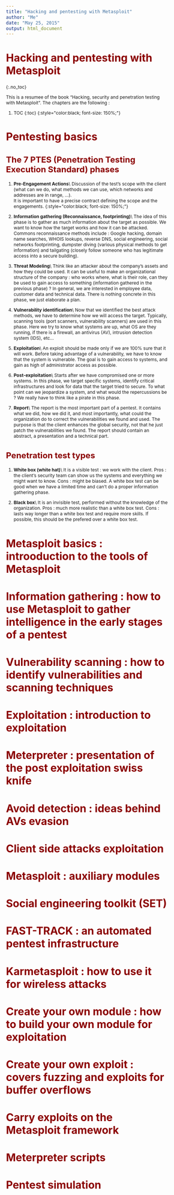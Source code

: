 ```yaml
---
title: "Hacking and pentesting with Metasploit"
author: "Me"
date: "May 25, 2015"
output: html_document
---
```


<style type="text/css">

body{ /* Normal  */
      font-size: 12px;
  }
td {  /* Table  */
  font-size: 12px;
}
h1.title {
  font-size: 38px;
  color: DarkRed;
}
h1 { /* Header 1 */
  font-size: 28px;
  color: DarkRed;
}
h2 { /* Header 2 */
    font-size: 22px;
  color: DarkRed;
}
h3 { /* Header 3 */
  font-size: 18px;
  font-family: "Times New Roman", Times, serif;
  color: DarkRed;
}
code.r{ /* Code block */
    font-size: 12px;
}
pre { /* Code block - determines code spacing between lines */
    font-size: 14px;
}
</style>


# Hacking and pentesting with Metasploit
{:.no_toc}

This is a resumee of the book “Hacking, security and penetration testing with Metasploit”.
The chapters are the following :

1. TOC
{:toc}
{:style="color:black; font-size: 150%;"}

# Pentesting basics

## The 7 PTES (Penetration Testing Execution Standard) phases

1. **Pre-Engagement Actions**\\
Discussion of the test’s scope with the client (what can we do, what methods we can use, which networks and addresses are in range, …).  
It is important to have a precise contract defining the scope and the engagements.
{:style="color:black; font-size: 150%;"}

2. **Information gathering (Reconnaissance, footprinting)**\\
The idea of this phase is to gather as much information about the target as possible. We want to know how the target works and how it can be attacked. Commons reconnaissance methods include : Google hacking, domain name searches, WHOIS lookups, reverse DNS, social engineering, social networks footprinting, dumpster diving (various physical methods to get information) and tailgating (closely follow someone who has legitimate access into a secure building).

3. **Threat Modeling**\\
Think like an attacker about the company’s assets and how they could be used. It can be useful to make an organizational structure of the company : who works where, what is their role, can they be used to gain access to something (information gathered in the previous phase) ?
In general, we are interested in employee data, customer data and technical data. There is nothing concrete in this phase, we just elaborate a plan.

4. **Vulnerability identification**\\
Now that we identified the best attack methods, we have to determine how we will access the target. Typically, scanning tools (port scanners, vulnerability scanners) are used in this phase. Here we try to know what systems are up, what OS are they running, if there is a firewall, an antivirus (AV), intrusion detection system (IDS), etc…

5. **Exploitation**\\
An exploit should be made only if we are 100% sure that it will work. Before taking advantage of a vulnerability, we have to know that the system is vulnerable. The goal is to gain access to systems, and gain as high of administrator access as possible.

6. **Post-exploitation**\\
Starts after we have compromised one or more systems. In this phase, we target specific systems, identify critical infrastructures and look for data that the target tried to secure. To what point can we jeopardize a system, and what would the repercussions be ?
We really have to think like a pirate in this phase.

7. **Report**\\
The report is the most important part of a pentest. It contains what we did, how we did it, and most importantly, what could the organization do to correct the vulnerabilities we found and used. The purpose is that the client enhances the global security, not that he just patch the vulnerabilities we found.
The report should contain an abstract, a presentation and a technical part.


## Penetration test types

1. **White box (white hat)**\\
It is a visible test : we work with the client.
Pros : the client’s security team can show us the systems and everything we might want to know.
Cons : might be biased.
A white box test can be good when we have a limited time and can’t do a proper information gathering phase.

2. **Black box**\\
It is an invisible test, performed without the knowledge of the organization.
Pros : much more realistic than a white box test.
Cons : lasts way longer than a white box test and require more skills.
If possible, this should be the prefered over a white box test.


# Metasploit basics : introoduction to the tools of Metasploit

# Information gathering : how to use Metasploit to gather intelligence in the early stages of a pentest

# Vulnerability scanning : how to identify vulnerabilities and scanning techniques

# Exploitation : introduction to exploitation

# Meterpreter : presentation of the post exploitation swiss knife

# Avoid detection : ideas behind AVs evasion

# Client side attacks exploitation

# Metasploit : auxiliary modules

# Social engineering toolkit (SET)

# FAST-TRACK : an automated pentest infrastructure

# Karmetasploit : how to use it for wireless attacks

# Create your own module : how to build your own module for exploitation

# Create your own exploit : covers fuzzing and exploits for buffer overflows

# Carry exploits on the Metasploit framework

# Meterpreter scripts

# Pentest simulation


